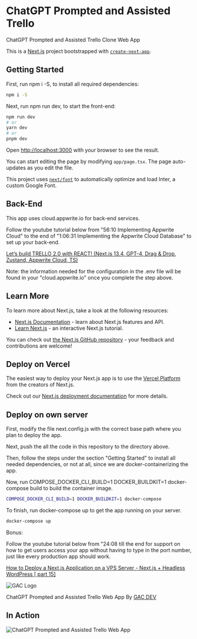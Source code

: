 # ChatGPT Prompted and Assisted Trello
ChatGPT Prompted and Assisted Trello Clone Web App

This is a [Next.js](https://nextjs.org/) project bootstrapped with [`create-next-app`](https://github.com/vercel/next.js/tree/canary/packages/create-next-app).

## Getting Started

First, run npm i -S, to install all required dependencies:

```bash
npm i -S
```

Next, run npm run dev, to start the front-end:

```bash
npm run dev
# or
yarn dev
# or
pnpm dev
```

Open [http://localhost:3000](http://localhost:3000) with your browser to see the result.

You can start editing the page by modifying `app/page.tsx`. The page auto-updates as you edit the file.

This project uses [`next/font`](https://nextjs.org/docs/basic-features/font-optimization) to automatically optimize and load Inter, a custom Google Font.

## Back-End

This app uses cloud.appwrite.io for back-end services.

Follow the youtube tutorial below from "56:10 Implementing Appwrite Cloud" to the end of "1:06:31 Implementing the Appwrite Cloud Database" to set up your back-end.

[Let’s build TRELLO 2.0 with REACT! (Next.js 13.4, GPT-4, Drag & Drop, Zustand, Appwrite Cloud, TS)](https://www.youtube.com/live/TI2AvfCj5oM?feature=share) 

Note: the information needed for the configuration in the .env file will be found in your "cloud.appwrite.io" once you complete the step above.

## Learn More

To learn more about Next.js, take a look at the following resources:

- [Next.js Documentation](https://nextjs.org/docs) - learn about Next.js features and API.
- [Learn Next.js](https://nextjs.org/learn) - an interactive Next.js tutorial.

You can check out [the Next.js GitHub repository](https://github.com/vercel/next.js/) - your feedback and contributions are welcome!

## Deploy on Vercel

The easiest way to deploy your Next.js app is to use the [Vercel Platform](https://vercel.com/new?utm_medium=default-template&filter=next.js&utm_source=create-next-app&utm_campaign=create-next-app-readme) from the creators of Next.js.

Check out our [Next.js deployment documentation](https://nextjs.org/docs/deployment) for more details.

## Deploy on own server

First, modify the file next.config.js with the correct base path where you plan to deploy the app.

Next, push the all the code in this repository to the directory above.

Then, follow the steps under the section "Getting Started" to install all needed dependencies, or not at all, since we are docker-containerizing the app.

Now, run COMPOSE_DOCKER_CLI_BUILD=1 DOCKER_BUILDKIT=1 docker-compose build to build the container image.

```bash
COMPOSE_DOCKER_CLI_BUILD=1 DOCKER_BUILDKIT=1 docker-compose
```

To finish, run docker-compose up to get the app running on your server.

```bash
docker-compose up
```

Bonus: 

Follow the youtube tutorial below from "24:08 till the end for support on how to get users access your app without having to type in the port number, just like every production app should work.

[How to Deploy a Next.js Application on a VPS Server - Next.js + Headless WordPress [ part 15]](https://youtu.be/kHL1FGg0XDA) 

![GAC Logo](https://geniusandcourage.com/favicon.ico)

ChatGPT Prompted and Assisted Trello Web App By [GAC DEV](https://geniusandcourage.com)

## In Action

![ChatGPT Prompted and Assisted Trello Web App](https://hlwsdtech.com:8081/images/chatgpt-trello.png)

